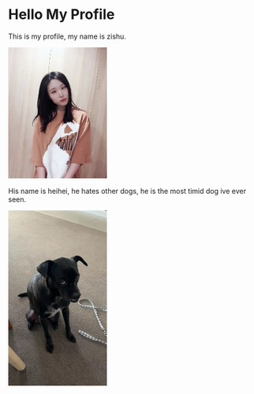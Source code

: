 # Hello My Profile

This is my profile, my name is zishu.


<img src="https://github.com/gtb-2022-ma-zishu/.github/blob/main/images/WechatIMG9970.jpeg" alt="drawing" width="200"/>


His name is heihei, he hates other dogs, he is the most timid dog ive ever seen.


<img src="https://github.com/gtb-2022-ma-zishu/.github/blob/main/images/WechatIMG9986.jpeg" alt="drawing" width="200"/>
